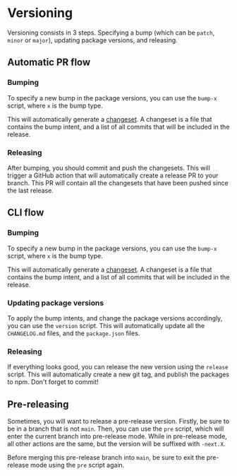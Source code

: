 # Versioning

Versioning consists in 3 steps. Specifying a bump (which can be `patch`, `minor` or `major`), updating package versions, and releasing.

## Automatic PR flow

### Bumping

To specify a new bump in the package versions, you can use the `bump-x` script, where `x` is the bump type.

This will automatically generate a [changeset](https://github.com/changesets/changesets). A changeset is a file that contains the bump intent, and a list of all commits that will be included in the release.

### Releasing

After bumping, you should commit and push the changesets. This will trigger a GitHub action that will automatically create a release PR to your branch. This PR will contain all the changesets that have been pushed since the last release.

## CLI flow

### Bumping

To specify a new bump in the package versions, you can use the `bump-x` script, where `x` is the bump type.

This will automatically generate a [changeset](https://github.com/changesets/changesets). A changeset is a file that contains the bump intent, and a list of all commits that will be included in the release.

### Updating package versions

To apply the bump intents, and change the package versions accordingly, you can use the `version` script. This will automatically update all the `CHANGELOG.md` files, and the `package.json` files.

### Releasing

If everything looks good, you can release the new version using the `release` script. This will automatically create a new git tag, and publish the packages to npm. Don't forget to commit!

## Pre-releasing

Sometimes, you will want to release a pre-release version. Firstly, be sure to be in a branch that is not `main`. Then, you can use the `pre` script, which will enter the current branch into pre-release mode. While in pre-release mode, all other actions are the same, but the version will be suffixed with `-next.X`.

Before merging this pre-release branch into `main`, be sure to exit the pre-release mode using the `pre` script again.
